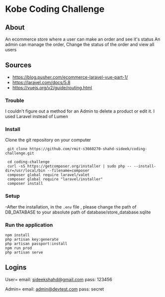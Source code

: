 # Kobe Coding Challenge 


## About
An ecommerce store where a user can make an order and see it's status
An admin can manage the order, Change the status of the order and view all users

## Sources
- https://blog.pusher.com/ecommerce-laravel-vue-part-1/
- https://laravel.com/docs/5.8
- https://vuejs.org/v2/guide/routing.html

### Trouble 
I couldn't figure out a method for an Admin to delete a product or edit it. 
I used Laravel instead of Lumen 


### Install
Clone the git repository on your computer

``` git clone https://github.com/rmit-s3660270-shahd-sideek/coding-challenge.git```


```
 cd coding-challenge
 curl -sS https://getcomposer.org/installer | sudo php -- --install-dir=/usr/local/bin --filename=composer
 composer global require laravel/valet
 composer global require "laravel/installer"
 composer install
```


### Setup
-After the installation, in  the `.env` file , please change the path of  DB_DATABASE to your absolute path of database/store_database.sqlite



### Run the application
```
npm install
php artisan key:generate
php artisan passport:install
npm run prod
php artisan serve
```

## Logins
User=
email: sideekshahd@gmail.com
pass: 123456

Admin=
email: admin@devtest.com
pass: secret
